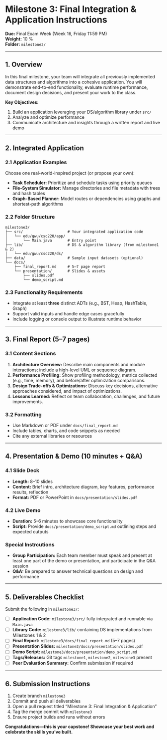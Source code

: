 # Milestone 3: Final Integration & Application Instructions

**Due:** Final Exam Week (Week 16, Friday 11:59 PM)  
**Weight:** 10 %  
**Folder:** `milestone3/`

---

## 1. Overview
In this final milestone, your team will integrate all previously implemented data structures and algorithms into a cohesive application. You will demonstrate end-to-end functionality, evaluate runtime performance, document design decisions, and present your work to the class.

**Key Objectives:**
1. Build an application leveraging your DS/algorithm library under `src/`  
2. Analyze and optimize performance  
3. Communicate architecture and insights through a written report and live demo

---

## 2. Integrated Application
### 2.1 Application Examples
Choose one real-world-inspired project (or propose your own):
- **Task Scheduler:** Prioritize and schedule tasks using priority queues
- **File-System Simulator:** Manage directories and file metadata with trees and hash tables
- **Graph-Based Planner:** Model routes or dependencies using graphs and shortest-path algorithms

### 2.2 Folder Structure
```
milestone3/
├── src/                    # Your integrated application code
│   └── edu/gwu/csc220/app/
│       └── Main.java       # Entry point
├── lib/                    # DS & algorithm library (from milestone1 & 2)
│   └── edu/gwu/csc220/ds/
├── data/                   # Sample input datasets (optional)
└── docs/
    ├── final_report.md     # 5–7 page report
    └── presentation/       # Slides & assets
        ├── slides.pdf
        └── demo_script.md
```

### 2.3 Functionality Requirements
- Integrate at least **three** distinct ADTs (e.g., BST, Heap, HashTable, Graph)  
- Support valid inputs and handle edge cases gracefully  
- Include logging or console output to illustrate runtime behavior

---

## 3. Final Report (5–7 pages)
### 3.1 Content Sections
1. **Architecture Overview:** Describe main components and module interactions; include a high-level UML or sequence diagram.  
2. **Performance Profiling:** Show profiling methodology, metrics collected (e.g., time, memory), and before/after optimization comparisons.  
3. **Design Trade-offs & Optimizations:** Discuss key decisions, alternative approaches considered, and impact of optimizations.  
4. **Lessons Learned:** Reflect on team collaboration, challenges, and future improvements.

### 3.2 Formatting
- Use Markdown or PDF under `docs/final_report.md`  
- Include tables, charts, and code snippets as needed  
- Cite any external libraries or resources

---

## 4. Presentation & Demo (10 minutes + Q&A)
### 4.1 Slide Deck
- **Length:** 8–10 slides  
- **Content:** Brief intro, architecture diagram, key features, performance results, reflection  
- **Format:** PDF or PowerPoint in `docs/presentation/slides.pdf`

### 4.2 Live Demo
- **Duration:** 5–6 minutes to showcase core functionality  
- **Script:** Provide `docs/presentation/demo_script.md` outlining steps and expected outputs

### Special Instrcutions  
- **Group Participation:** Each team member must speak and present at least one part of the demo or presentation, and participate in the Q&A session  
- **Q&A:** Be prepared to answer technical questions on design and performance

---

## 5. Deliverables Checklist
Submit the following in `milestone3/`:
- [ ] **Application Code:** `milestone3/src/` fully integrated and runnable via `Main.java`
- [ ] **Library Code:** `milestone3/lib/` containing DS implementations from Milestones 1 & 2
- [ ] **Final Report:** `milestone3/docs/final_report.md` (5–7 pages)
- [ ] **Presentation Slides:** `milestone3/docs/presentation/slides.pdf`
- [ ] **Demo Script:** `milestone3/docs/presentation/demo_script.md`
- [ ] **Tags/Releases:** Git tags `milestone1`, `milestone2`, `milestone3` present
- [ ] **Peer Evaluation Summary:** Confirm submission if required

---

## 6. Submission Instructions
1. Create branch `milestone3`  
2. Commit and push all deliverables  
3. Open a pull request titled “Milestone 3: Final Integration & Application”  
4. Tag the merge commit with `milestone3`  
5. Ensure project builds and runs without errors

**Congratulations—this is your capstone! Showcase your best work and celebrate the skills you’ve built.**

